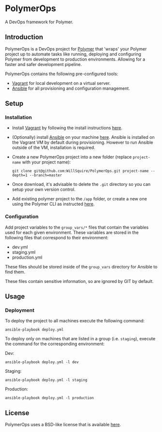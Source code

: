 PolymerOps
==============
A DevOps framework for Polymer.

Introduction
------------
PolymerOps is a DevOps project for [Polymer] that 'wraps' your 
Polymer project up to automate tasks like running, deploying and 
configuring Polymer from development to production environments. 
Allowing for a faster and safer development pipeline. 

PolymerOps contains the following pre-configured tools:

- [Vagrant] for local development on a virtual server.
- [Ansible] for all provisioning and configuration management.

Setup
-----
### Installation

- Install [Vagrant] by following the install instructions
[here](https://www.vagrantup.com/downloads.html).

- (Optionally) install [Ansible] on your machine 
[here](http://docs.ansible.com/ansible/intro_installation.html). 
Ansible is installed on the Vagrant VM by default during provisioning. However to run 
Ansible outside of the VM, installation is required.

- Create a new PolymerOps project into a new folder (replace `project-name` with your project name):

  ```git clone git@github.com:WillSquire/PolymerOps.git project-name --depth=1 --branch=master```

- Once download, it's advisable to delete the `.git` directory so you
can setup your own version control.

- Add existing polymer project to the `/app` folder, or create
a new one using the Polymer CLI as instructed 
[here](https://www.polymer-project.org/1.0/start/toolbox/set-up).


### Configuration
Add project variables to the `group_vars/*` files that contain the variables used for each given environment. These variables are stored in the following files that correspond to their environment:

- dev.yml
- staging.yml
- production.yml
 
These files should be stored inside of the `group_vars` directory for Ansible to find them. 

These files contain sensitive information, so are ignored by GIT by default.

Usage
-----
### Deployment
To deploy the project to all machines execute the following command:

    ansible-playbook deploy.yml

To deploy only on machines that are listed in a group (i.e. `staging`), 
execute the command for the corresponding environment:

Dev:

    ansible-playbook deploy.yml -l dev

Staging:

    ansible-playbook deploy.yml -l staging
    
Production:

    ansible-playbook deploy.yml -l production
    
License
-------
PolymerOps uses a BSD-like license that is available 
[here](./LICENSE.txt).

[polymer]: https://www.polymer-project.org "Polymer"
[ansible]: https://www.ansible.com/ "Ansible"
[vagrant]: https://www.vagrantup.com/ "Vagrant"